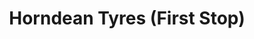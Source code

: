 ---
title: "Horndean Tyres (First Stop)"
url: /burgess-hill/horndean-tyres-first-stop/
shop: tyres
---